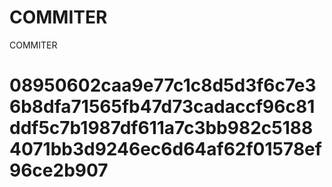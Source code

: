 # COMMITER
COMMITER






# 08950602caa9e77c1c8d5d3f6c7e36b8dfa71565fb47d73cadaccf96c81ddf5c7b1987df611a7c3bb982c51884071bb3d9246ec6d64af62f01578ef96ce2b907
